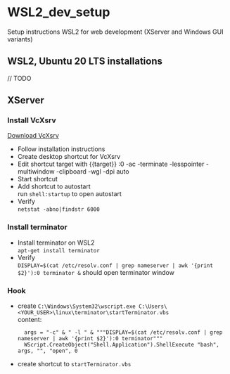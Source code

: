 # WSL2_dev_setup
Setup instructions WSL2 for web development (XServer and Windows GUI variants)

## WSL2, Ubuntu 20 LTS installations
// TODO

## XServer
### Install VcXsrv
[Download VcXsrv](https://sourceforge.net/projects/vcxsrv/)
* Follow installation instructions
* Create desktop shortcut for VcXsrv
* Edit shortcut target with {{target}} :0 -ac -terminate -lesspointer -multiwindow -clipboard -wgl -dpi auto
* Start shortcut
* Add shortcut to autostart  
  run `shell:startup` to open autostart
* Verify  
  `netstat -abno|findstr 6000`
### Install terminator
* Install terminator on WSL2  
  `apt-get install terminator`
* Verify  
  `DISPLAY=$(cat /etc/resolv.conf | grep nameserver | awk '{print $2}'):0 terminator &` should open terminator window
### Hook
* create `C:\Windows\System32\wscript.exe C:\Users\<YOUR_USER>\linux\terminator\startTerminator.vbs`  
  content:  
  ```
    args = "-c" & " -l " & """DISPLAY=$(cat /etc/resolv.conf | grep nameserver | awk '{print $2}'):0 terminator"""
    WScript.CreateObject("Shell.Application").ShellExecute "bash", args, "", "open", 0
  ```
* create shortcut to `startTerminator.vbs`
